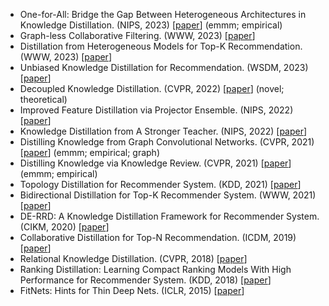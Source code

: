 


- One-for-All: Bridge the Gap Between Heterogeneous Architectures in Knowledge Distillation. (NIPS, 2023) [[paper](http://arxiv.org/abs/2310.19444)] (emmm; empirical)
- Graph-less Collaborative Filtering. (WWW, 2023) [[paper](http://arxiv.org/abs/2303.08537)]
- Distillation from Heterogeneous Models for Top-K Recommendation. (WWW, 2023) [[paper](http://arxiv.org/abs/2303.01130)]
- Unbiased Knowledge Distillation for Recommendation. (WSDM, 2023) [[paper](http://arxiv.org/abs/2211.14729)]
- Decoupled Knowledge Distillation. (CVPR, 2022) [[paper](http://arxiv.org/abs/2203.08679)] (novel; theoretical)
- Improved Feature Distillation via Projector Ensemble. (NIPS, 2022) [[paper](http://arxiv.org/abs/2210.15274)]
- Knowledge Distillation from A Stronger Teacher. (NIPS, 2022) [[paper](http://arxiv.org/abs/2205.10536)]
- Distilling Knowledge from Graph Convolutional Networks. (CVPR, 2021) [[paper](http://arxiv.org/abs/2003.10477)] (emmm; empirical; graph)
- Distilling Knowledge via Knowledge Review. (CVPR, 2021) [[paper](http://arxiv.org/abs/2104.09044)] (emmm; empirical)
- Topology Distillation for Recommender System. (KDD, 2021) [[paper](http://arxiv.org/abs/2106.08700)]
- Bidirectional Distillation for Top-K Recommender System. (WWW, 2021) [[paper](http://arxiv.org/abs/2106.02870)]
- DE-RRD: A Knowledge Distillation Framework for Recommender System. (CIKM, 2020) [[paper](http://arxiv.org/abs/2012.04357)]
- Collaborative Distillation for Top-N Recommendation. (ICDM, 2019) [[paper](http://arxiv.org/abs/1911.05276)]
- Relational Knowledge Distillation. (CVPR, 2018) [[paper](http://arxiv.org/abs/1904.05068)]
- Ranking Distillation: Learning Compact Ranking Models With High Performance for Recommender System. (KDD, 2018) [[paper](http://arxiv.org/abs/1809.07428)]
- FitNets: Hints for Thin Deep Nets. (ICLR, 2015) [[paper](http://arxiv.org/abs/1412.6550)]
